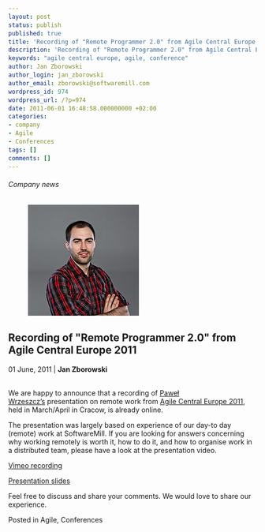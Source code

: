 ```yaml
---
layout: post
status: publish
published: true
title: 'Recording of "Remote Programmer 2.0" from Agile Central Europe 2011'
description: 'Recording of "Remote Programmer 2.0" from Agile Central Europe 2011'
keywords: "agile central europe, agile, conference"
author: Jan Zborowski
author_login: jan_zborowski
author_email: zborowski@softwaremill.com
wordpress_id: 974
wordpress_url: /?p=974
date: 2011-06-01 16:48:58.000000000 +02:00
categories:
- company
- Agile
- Conferences
tags: []
comments: []
---
```


<h6>Company news</h6>
<div class="post-header clearfix">
<figure><div class="image"><img src="/img/members/zborowski.jpg" alt="Jan Zborowski"></div></figure><div class="title">
<h2 class="font-dark-blue font-normal">Recording of "Remote Programmer 2.0" from Agile Central Europe 2011</h2>01 June, 2011 | <b>Jan Zborowski</b><br><br>
</div>
</div>
<div class="post-rows"><div class="text">
<p id='Postyarchiwalne-Recordingof"RemoteProgrammer2.0"fromAgileCentralEurope2011'>We are happy to announce that a recording of <a href="http://twitter.com/#!/pawelwrzeszcz" rel="nofollow">Paweł Wrzeszcz’s</a> presentation on remote work from <a href="http://agilece.com/" rel="nofollow">Agile Central Europe 2011</a>, held in March/April in Cracow, is already online.</p>
<p>The presentation was largely based on experience of our day-to day (remote) work at SoftwareMill. If you are looking for answers concerning why working remotely is worth it, how to do it, and how to organise work in a distributed team, please have a look at the presentation video.</p>
<p><a href="http://vimeo.com/22653538" rel="nofollow">Vimeo recording</a></p>
<p><a href="http://prezi.com/h8snvwrkksgl/remote-programmer-20/" rel="nofollow">Presentation slides</a></p>
<p>Feel free to discuss and share your comments. We would love to share our experience.</p>
</div></div>
<div class="post-footer">Posted in Agile, Conferences</div>
